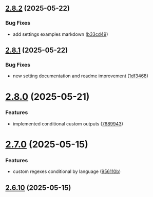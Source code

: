 ## [2.8.2](https://github.com/jeronimoek/color-picker-universal/compare/v2.8.1...v2.8.2) (2025-05-22)


### Bug Fixes

* add settings examples markdown ([b33cd49](https://github.com/jeronimoek/color-picker-universal/commit/b33cd497797aaea12a2fff3ddda862c580e7e5ea))



## [2.8.1](https://github.com/jeronimoek/color-picker-universal/compare/v2.8.0...v2.8.1) (2025-05-22)


### Bug Fixes

* new setting documentation and readme improvement ([1df3468](https://github.com/jeronimoek/color-picker-universal/commit/1df3468dac4613bd68246ffa1f2db980474eb00c))



# [2.8.0](https://github.com/jeronimoek/color-picker-universal/compare/v2.7.0...v2.8.0) (2025-05-21)


### Features

* implemented conditional custom outputs ([7689943](https://github.com/jeronimoek/color-picker-universal/commit/7689943440526e95429b0bf554d998d7aebc0472))



# [2.7.0](https://github.com/jeronimoek/color-picker-universal/compare/v2.6.10...v2.7.0) (2025-05-15)


### Features

* custom regexes conditional by language ([956110b](https://github.com/jeronimoek/color-picker-universal/commit/956110b9d4830a49e5576d29cd5451080700bf48))



## [2.6.10](https://github.com/jeronimoek/color-picker-universal/compare/v2.6.9...v2.6.10) (2025-05-15)



